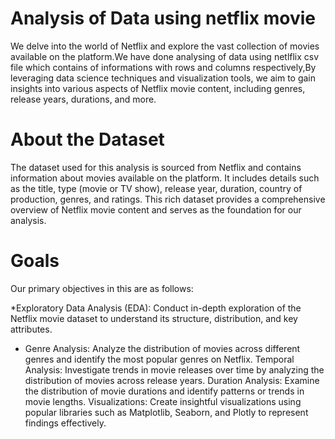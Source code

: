 # Analysis of Data using netflix movie 

We delve into the world of Netflix and explore the vast collection of movies available on the platform.We have done analysing of data using netlflix csv file which contains of informations with rows and columns respectively,By leveraging data science techniques and visualization tools, we aim to gain insights into various aspects of Netflix movie content, including genres, release years, durations, and more.

# About the Dataset
The dataset used for this analysis is sourced from Netflix and contains information about movies available on the platform. It includes details such as the title, type (movie or TV show), release year, duration, country of production, genres, and ratings. This rich dataset provides a comprehensive overview of Netflix movie content and serves as the foundation for our analysis.

# Goals 
Our primary objectives in this are as follows:

*Exploratory Data Analysis (EDA): Conduct in-depth exploration of the Netflix movie dataset to understand its structure, distribution, and key attributes.
* Genre Analysis: Analyze the distribution of movies across different genres and identify the most popular genres on Netflix.
Temporal Analysis: Investigate trends in movie releases over time by analyzing the distribution of movies across release years.
Duration Analysis: Examine the distribution of movie durations and identify patterns or trends in movie lengths.
Visualizations: Create insightful visualizations using popular libraries such as Matplotlib, Seaborn, and Plotly to represent findings effectively.
